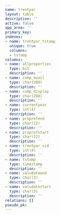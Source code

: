 ```yaml
---
name: trentpar
layout: table
description: ''
active: false
app_area: ''
primary_key: 
indexes:
- name: trentpar_tstamp
  unique: true
  columns:
  - tstamp
columns:
- name: allproperties
  type: bit
  description: ''
- name: comp_avail
  type: char(200)
  description: ''
- name: comp_display
  type: char(200)
  description: ''
- name: currentyear
  type: int(4)
  description: ''
- name: proprefend
  type: char(12)
  description: ''
- name: proprefstart
  type: char(12)
  description: ''
- name: trentpar_sid
  type: int(4)
  description: ''
- name: tstamp
  type: timestamp
  description: ''
- name: valudateend
  type: char(3)
  description: ''
- name: valudatestart
  type: char(3)
  description: ''
relations: []
pseudo_pk: 
---
```


